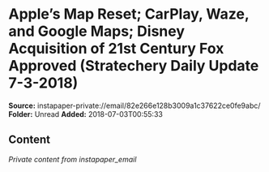 # Apple’s Map Reset; CarPlay, Waze, and Google Maps; Disney Acquisition of 21st Century Fox Approved (Stratechery Daily Update 7-3-2018)

**Source:** instapaper-private://email/82e266e128b3009a1c37622ce0fe9abc/
**Folder:** Unread
**Added:** 2018-07-03T00:55:33




## Content
*Private content from instapaper_email*
